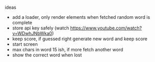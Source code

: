 ideas

- add a loader, only render elements when fetched random word is complete
- store api key safely (watch https://www.youtube.com/watch?v=WDwhJNbWka0)
- keep score, if guessed right generate new word and keep score
- start screen
- max chars in word 15 ish, if more fetch another word
- show the correct word when lost
